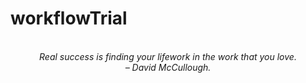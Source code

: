 # workflowTrial
<!-- QUOTE:START -->
<p align="center"><br><i>Real success is finding your lifework in the work that you love.</i><br><i>– David McCullough.</i><br></p>
<!-- QUOTE:END -->

